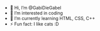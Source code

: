 - 👋 Hi, I’m @GabiDieGabel
- 👀 I’m interested in coding
- 🌱 I’m currently learning HTML, CSS, C++
- ⚡ Fun fact: I like cats :D

<!---
GabiDieGabel/GabiDieGabel is a ✨ special ✨ repository because its `README.md` (this file) appears on your GitHub profile.
You can click the Preview link to take a look at your changes.
--->
